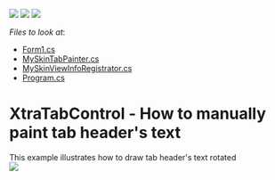 <!-- default badges list -->
![](https://img.shields.io/endpoint?url=https://codecentral.devexpress.com/api/v1/VersionRange/128618146/13.2.5%2B)
[![](https://img.shields.io/badge/Open_in_DevExpress_Support_Center-FF7200?style=flat-square&logo=DevExpress&logoColor=white)](https://supportcenter.devexpress.com/ticket/details/T257076)
[![](https://img.shields.io/badge/📖_How_to_use_DevExpress_Examples-e9f6fc?style=flat-square)](https://docs.devexpress.com/GeneralInformation/403183)
<!-- default badges end -->
<!-- default file list -->
*Files to look at*:

* [Form1.cs](./CS/WindowsFormsApplication907/Form1.cs)
* [MySkinTabPainter.cs](./CS/WindowsFormsApplication907/MySkinTabPainter.cs)
* [MySkinViewInfoRegistrator.cs](./CS/WindowsFormsApplication907/MySkinViewInfoRegistrator.cs)
* [Program.cs](./CS/WindowsFormsApplication907/Program.cs)
<!-- default file list end -->
# XtraTabControl - How to manually paint tab header's text


This example illustrates how to draw tab header's text rotated <br /><img src="https://raw.githubusercontent.com/DevExpress-Examples/xtratabcontrol-how-to-manually-paint-tab-headers-text-t257076/13.2.5+/media/e68acd2d-15a7-11e5-80bf-00155d62480c.png">

<br/>


